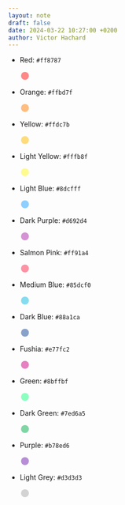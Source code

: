 ```yaml
---
layout: note
draft: false
date: 2024-03-22 10:27:00 +0200
author: Victor Hachard
---
```


- Red: `#ff8787`

    <svg width="20" height="20">
        <circle cx="10" cy="10" r="8" fill="#ff8787" />
    </svg>

- Orange: `#ffbd7f`

    <svg width="20" height="20">
        <circle cx="10" cy="10" r="8" fill="#ffbd7f" />
    </svg>

- Yellow: `#ffdc7b`

    <svg width="20" height="20">
        <circle cx="10" cy="10" r="8" fill="#ffdc7b" />
    </svg>

- Light Yellow: `#fffb8f`

    <svg width="20" height="20">
        <circle cx="10" cy="10" r="8" fill="#fffb8f" />
    </svg>

- Light Blue: `#8dcfff`

    <svg width="20" height="20">
        <circle cx="10" cy="10" r="8" fill="#8dcfff" />
    </svg>

- Dark Purple: `#d692d4`

    <svg width="20" height="20">
        <circle cx="10" cy="10" r="8" fill="#d692d4" />
    </svg>

- Salmon Pink: `#ff91a4`

    <svg width="20" height="20">
        <circle cx="10" cy="10" r="8" fill="#ff91a4" />
    </svg>

- Medium Blue: `#85dcf0`

    <svg width="20" height="20">
        <circle cx="10" cy="10" r="8" fill="#85dcf0" />
    </svg>

- Dark Blue: `#88a1ca`

    <svg width="20" height="20">
        <circle cx="10" cy="10" r="8" fill="#88a1ca" />
    </svg>

- Fushia: `#e77fc2`

    <svg width="20" height="20">
        <circle cx="10" cy="10" r="8" fill="#e77fc2" />
    </svg>

- Green: `#8bffbf`

    <svg width="20" height="20">
        <circle cx="10" cy="10" r="8" fill="#8bffbf" />
    </svg>

- Dark Green: `#7ed6a5`

    <svg width="20" height="20">
        <circle cx="10" cy="10" r="8" fill="#7ed6a5" />
    </svg>

- Purple: `#b78ed6`

    <svg width="20" height="20">
        <circle cx="10" cy="10" r="8" fill="#b78ed6" />
    </svg>

- Light Grey: `#d3d3d3`

    <svg width="20" height="20">
        <circle cx="10" cy="10" r="8" fill="#d3d3d3" />
    </svg>
